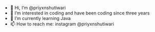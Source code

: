 - 👋 Hi, I’m @priyxnshutiwari
- 👀 I’m interested in coding and have been coding since three years
- 🌱 I’m currently learning Java
- 📫 How to reach me: instagram @priyxnshutiwari
<!---
priyxnshutiwari/priyxnshutiwari is a ✨ special ✨ repository because its `README.md` (this file) appears on your GitHub profile.
You can click the Preview link to take a look at your changes.
--->
